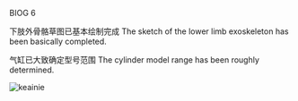 BIOG 6

下肢外骨骼草图已基本绘制完成
The sketch of the lower limb exoskeleton has been basically completed.

气缸已大致确定型号范围
The cylinder model range has been roughly determined.

<img src="src/104543063_p0.jpg"  alt="keainie" />

<audio src="src/2077.mp3"  alt="kale" />
